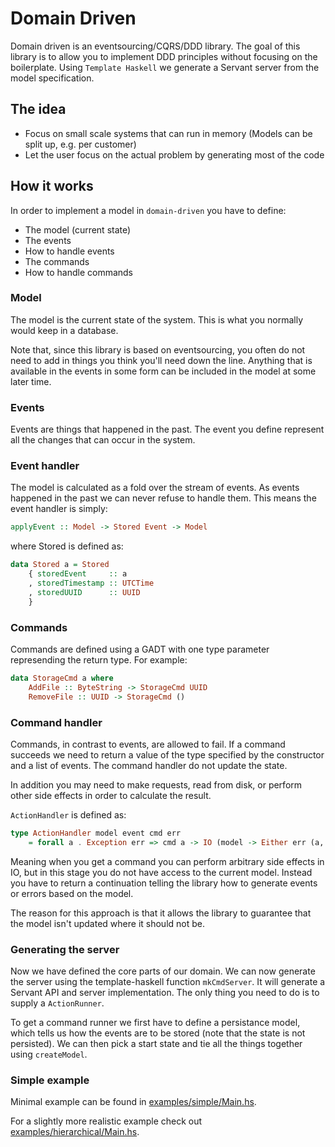 # Domain Driven

Domain driven is an eventsourcing/CQRS/DDD library. The goal of this library is to allow you to implement DDD principles without focusing on the boilerplate. Using `Template Haskell` we generate a Servant server from the model specification.

## The idea

- Focus on small scale systems that can run in memory (Models can be split up, e.g. per customer)
- Let the user focus on the actual problem by generating most of the code

## How it works

In order to implement a model in `domain-driven` you have to define:
- The model (current state)
- The events
- How to handle events
- The commands
- How to handle commands

### Model

The model is the current state of the system. This is what you normally would keep in a database.

Note that, since this library is based on eventsourcing, you often do not need to add in things you think you'll need down the line. Anything that is available in the events in some form can be included in the model at some later time.

### Events

Events are things that happened in the past. The event you define represent all the changes that can occur in the system.

### Event handler

The model is calculated as a fold over the stream of events. As events happened in the past we can never refuse to handle them. This means the event handler is simply:

``` haskell
applyEvent :: Model -> Stored Event -> Model
```

where Stored is defined as:
``` haskell
data Stored a = Stored
    { storedEvent     :: a
    , storedTimestamp :: UTCTime
    , storedUUID      :: UUID
    }
```

### Commands

Commands are defined using a GADT with one type parameter represending the return type. For example:

``` haskell
data StorageCmd a where
    AddFile :: ByteString -> StorageCmd UUID
    RemoveFile :: UUID -> StorageCmd ()
```

### Command handler

Commands, in contrast to events, are allowed to fail. If a command succeeds we need to return a value of the type specified by the constructor and a list of events. The command handler do not update the state.

In addition you may need to make requests, read from disk, or perform other side effects in order to calculate the result.

`ActionHandler` is defined as:

``` haskell
type ActionHandler model event cmd err
    = forall a . Exception err => cmd a -> IO (model -> Either err (a, [event]))
```

Meaning when you get a command you can perform arbitrary side effects in IO, but in this stage you do not have access to the current model. Instead you have to return a continuation telling the library how to generate events or errors based on the model.

The reason for this approach is that it allows the library to guarantee that the model isn't updated where it should not be.


### Generating the server

Now we have defined the core parts of our domain. We can now generate the server using the template-haskell function `mkCmdServer`. It will generate a Servant API and server implementation. The only thing you need to do is to supply a `ActionRunner`.

To get a command runner we first have to define a persistance model, which tells us how the events are to be stored (note that the state is not persisted). We can then pick a start state and tie all the things together using `createModel`.

### Simple example

Minimal example can be found in [examples/simple/Main.hs](examples/simple/Main.hs).

For a slightly more realistic example check out [examples/hierarchical/Main.hs](examples/hierarchical/Main.hs).
